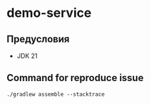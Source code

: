 # demo-service

## Предусловия

- JDK 21

## Command for reproduce issue
```shell
./gradlew assemble --stacktrace
```